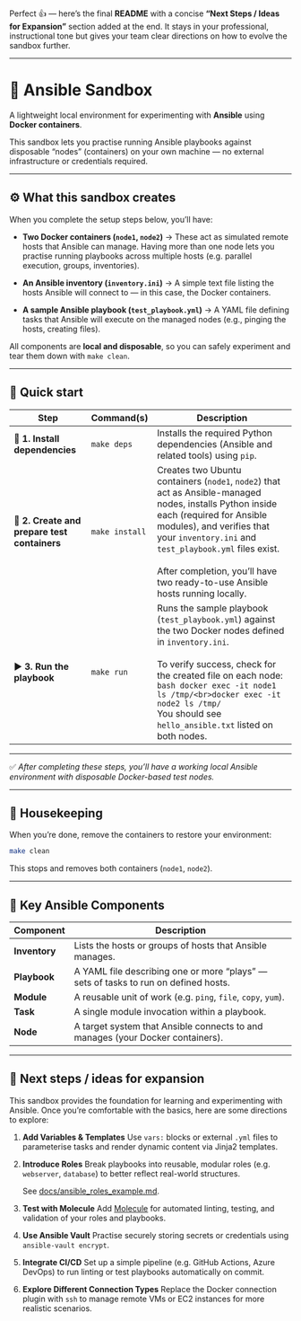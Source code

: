 Perfect 👍 — here’s the final **README** with a concise **“Next Steps / Ideas for Expansion”** section added at the end.
It stays in your professional, instructional tone but gives your team clear directions on how to evolve the sandbox further.

---

# 🧪 Ansible Sandbox

A lightweight local environment for experimenting with **Ansible** using **Docker containers**.

This sandbox lets you practise running Ansible playbooks against disposable “nodes” (containers) on your own machine — no external infrastructure or credentials required.

---

## ⚙️ What this sandbox creates

When you complete the setup steps below, you’ll have:

* **Two Docker containers (`node1`, `node2`)**
  → These act as simulated remote hosts that Ansible can manage. Having more than one node lets you practise running playbooks across multiple hosts (e.g. parallel execution, groups, inventories).

* **An Ansible inventory (`inventory.ini`)**
  → A simple text file listing the hosts Ansible will connect to — in this case, the Docker containers.

* **A sample Ansible playbook (`test_playbook.yml`)**
  → A YAML file defining tasks that Ansible will execute on the managed nodes (e.g., pinging the hosts, creating files).

All components are **local and disposable**, so you can safely experiment and tear them down with `make clean`.

---

## 🚀 Quick start

| **Step**                                     | **Command(s)**             | **Description**                                                                                                                                                                                                                                                                                                            |
| -------------------------------------------- | -------------------------- | -------------------------------------------------------------------------------------------------------------------------------------------------------------------------------------------------------------------------------------------------------------------------------------------------------------------------- |
| 🧩 **1. Install dependencies**               | `make deps`    | Installs the required Python dependencies (Ansible and related tools) using `pip`.                                                                                                                                                                                                                                         |
| 🐳 **2. Create and prepare test containers** | `make install` | Creates two Ubuntu containers (`node1`, `node2`) that act as Ansible-managed nodes, installs Python inside each (required for Ansible modules), and verifies that your `inventory.ini` and `test_playbook.yml` files exist. <br><br>After completion, you’ll have two ready-to-use Ansible hosts running locally.          |
| ▶️ **3. Run the playbook**                   | `make run`     | Runs the sample playbook (`test_playbook.yml`) against the two Docker nodes defined in `inventory.ini`. <br><br>To verify success, check for the created file on each node: <br>`bash docker exec -it node1 ls /tmp/<br>docker exec -it node2 ls /tmp/`<br>You should see `hello_ansible.txt` listed on both nodes. |

---

✅ *After completing these steps, you’ll have a working local Ansible environment with disposable Docker-based test nodes.*

---

## 🧹 Housekeeping

When you’re done, remove the containers to restore your environment:

```bash
make clean
```

This stops and removes both containers (`node1`, `node2`).

---

## 📘 Key Ansible Components

| Component     | Description                                                                         |
| ------------- | ----------------------------------------------------------------------------------- |
| **Inventory** | Lists the hosts or groups of hosts that Ansible manages.                            |
| **Playbook**  | A YAML file describing one or more “plays” — sets of tasks to run on defined hosts. |
| **Module**    | A reusable unit of work (e.g. `ping`, `file`, `copy`, `yum`).                       |
| **Task**      | A single module invocation within a playbook.                                       |
| **Node**      | A target system that Ansible connects to and manages (your Docker containers).      |

---

## 🌱 Next steps / ideas for expansion

This sandbox provides the foundation for learning and experimenting with Ansible.
Once you’re comfortable with the basics, here are some directions to explore:

1. **Add Variables & Templates**
   Use `vars:` blocks or external `.yml` files to parameterise tasks and render dynamic content via Jinja2 templates.

2. **Introduce Roles**
   Break playbooks into reusable, modular roles (e.g. `webserver`, `database`) to better reflect real-world structures.

   See [docs/ansible_roles_example.md](docs/ansible_roles_example.md).

3. **Test with Molecule**
   Add [Molecule](https://molecule.readthedocs.io/) for automated linting, testing, and validation of your roles and playbooks.

4. **Use Ansible Vault**
   Practise securely storing secrets or credentials using `ansible-vault encrypt`.

5. **Integrate CI/CD**
   Set up a simple pipeline (e.g. GitHub Actions, Azure DevOps) to run linting or test playbooks automatically on commit.

6. **Explore Different Connection Types**
   Replace the Docker connection plugin with `ssh` to manage remote VMs or EC2 instances for more realistic scenarios.
